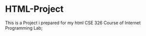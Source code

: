 # HTML-Project
This is a Project i prepared for my html CSE 326 Course of Internet Programming Lab;
